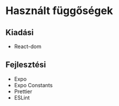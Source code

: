 # Használt függőségek

## Kiadási
- React-dom

## Fejlesztési
- Expo
- Expo Constants
- Prettier
- ESLint
